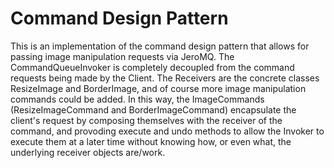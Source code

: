 # Command Design Pattern

This is an implementation of the command design pattern that allows for passing image manipulation requests via JeroMQ. The CommandQueueInvoker is completely decoupled from the command requests being made by the Client. The Receivers are the concrete classes ResizeImage and BorderImage, and of course more image manipulation commands could be added. In this way, the ImageCommands (ResizeImageCommand and BorderImageCommand) encapsulate the client's request by composing themselves with the receiver of the command, and provoding execute and undo methods to allow the Invoker to execute them at a later time without knowing how, or even what, the underlying receiver objects are/work.